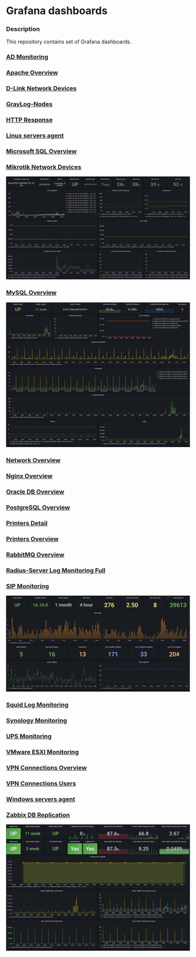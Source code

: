 # Grafana dashboards
### Description  
This repository contains set of Grafana dashboards.   
### [AD Monitoring](https://github.com/lion896/Grafana/blob/main/dashboards/AD%20Monitoring-1693995940464.json)
### [Apache Overview](https://github.com/lion896/Grafana/blob/main/dashboards/Apache%20Overview-1693995954365.json)  
### [D-Link Network Devices](https://github.com/lion896/Grafana/blob/main/dashboards/D-Link%20Network%20Devices-1693995960983.json)
### [GrayLog-Nodes](https://github.com/lion896/Grafana/blob/main/dashboards/GrayLog-Nodes-1693995967387.json)  
### [HTTP Response](https://github.com/lion896/Grafana/blob/main/dashboards/HTTP%20Response-1693995982339.json)  
### [Linux servers agent](https://github.com/lion896/Grafana/blob/main/dashboards/Linux%20servers%20agent-1693995989518.json)  
### [Microsoft SQL Overview](https://github.com/lion896/Grafana/blob/main/dashboards/Microsoft%20SQL%20Overview-1693995997518.json)  
### [Mikrotik Network Devices](https://github.com/lion896/Grafana/blob/main/dashboards/Mikrotik%20Network%20Devices-1693996005680.json)  
![](https://github.com/lion896/Grafana/blob/main/images/mikrotik.png)
### [MySQL Overview](https://github.com/lion896/Grafana/blob/main/dashboards/MySQL%20Overview-1693996024010.json)  
![](https://github.com/lion896/Grafana/blob/main/images/mysql.png)  
### [Network Overview](https://github.com/lion896/Grafana/blob/main/dashboards/Network%20Overview-1693996030806.json)  
### [Nginx Overview](https://github.com/lion896/Grafana/blob/main/dashboards/Nginx%20Overview-1693996039461.json)  
### [Oracle DB Overview](https://github.com/lion896/Grafana/blob/main/dashboards/Oracle%20DB%20Overview-1693996052247.json)
### [PostgreSQL Overview](https://github.com/lion896/Grafana/blob/main/dashboards/PostgreSQL%20Overview-1693996062871.json)  
### [Printers Detail](https://github.com/lion896/Grafana/blob/main/dashboards/Printers%20Detail-1693996070383.json)  
### [Printers Overview](https://github.com/lion896/Grafana/blob/main/dashboards/Printers%20Overview-1693996078364.json)  
### [RabbitMQ Overview](https://github.com/lion896/Grafana/blob/main/dashboards/RabbitMQ%20Overview-1693996085926.json)  
### [Radius-Server Log Monitoring Full](https://github.com/lion896/Grafana/blob/main/dashboards/Radius-Server%20Log%20Monitoring%20Full-1693996096997.json)    
### [SIP Monitoring](https://github.com/lion896/Grafana/blob/main/dashboards/SIP%20Monitoring-1693996111622.json)  
![](https://github.com/lion896/Grafana/blob/main/images/sip.png)  
### [Squid Log Monitoring](https://github.com/lion896/Grafana/blob/main/dashboards/Squid%20Log%20Monitoring-1693472337304.json)  
### [Synology Monitoring](https://github.com/lion896/Grafana/blob/main/dashboards/Synology%20Monitoring-1693996122345.json)  
### [UPS Monitoring](https://github.com/lion896/Grafana/blob/main/dashboards/UPS%20Monitoring-1693996131691.json)  
### [VMware ESXI Monitoring](https://github.com/lion896/Grafana/blob/main/dashboards/VMware%20ESXI%20Monitoring-1693996140195.json)  
### [VPN Connections Overview](https://github.com/lion896/Grafana/blob/main/dashboards/VPN%20Connections%20Overview-1693996149101.json)    
### [VPN Connections Users](https://github.com/lion896/Grafana/blob/main/dashboards/VPN%20Connections%20Users-1693996157693.json)  
### [Windows servers agent](https://github.com/lion896/Grafana/blob/main/dashboards/Windows%20servers%20agent-1693996167742.json)  
### [Zabbix DB Replication](https://github.com/lion896/Grafana/blob/main/dashboards/Zabbix%20DB%20Replication-1693996176398.json)  
![](https://github.com/lion896/Grafana/blob/main/images/zabbix.png)
